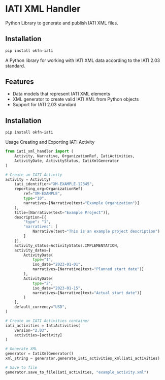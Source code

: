 # IATI XML Handler

Python Library to generate and publish IATI XML files.  

## Installation

```bash
pip install okfn-iati
```

A Python library for working with IATI XML data according to the IATI 2.03 standard.

## Features

- Data models that represent IATI XML elements
- XML generator to create valid IATI XML from Python objects
- Support for IATI 2.03 standard

## Installation

```bash
pip install okfn-iati
```

Usage
Creating and Exporting IATI Activity

```python
from iati_xml_handler import (
    Activity, Narrative, OrganizationRef, IatiActivities,
    ActivityDate, ActivityStatus, IatiXmlGenerator
)

# Create an IATI Activity
activity = Activity(
    iati_identifier="XM-EXAMPLE-12345",
    reporting_org=OrganizationRef(
        ref="XM-EXAMPLE",
        type="10",
        narratives=[Narrative(text="Example Organization")]
    ),
    title=[Narrative(text="Example Project")],
    description=[{
        "type": "1", 
        "narratives": [
            Narrative(text="This is an example project description")
        ]
    }],
    activity_status=ActivityStatus.IMPLEMENTATION,
    activity_dates=[
        ActivityDate(
            type="1",
            iso_date="2023-01-01",
            narratives=[Narrative(text="Planned start date")]
        ),
        ActivityDate(
            type="2",
            iso_date="2023-01-15",
            narratives=[Narrative(text="Actual start date")]
        )
    ],
    default_currency="USD",
)

# Create an IATI Activities container
iati_activities = IatiActivities(
    version="2.03",
    activities=[activity]
)

# Generate XML
generator = IatiXmlGenerator()
xml_string = generator.generate_iati_activities_xml(iati_activities)

# Save to file
generator.save_to_file(iati_activities, "example_activity.xml")
```

